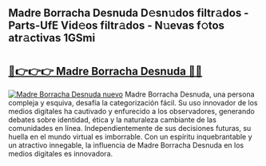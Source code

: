 ## Madre Borracha Desnuda D𝚎sn𝚞dos filtr𝚊dos - Parts-UfE Vid𝚎os filtr𝚊dos - N𝚞evas f𝚘tos atr𝚊ctivas 1GSmi

# <h2><a href="http://mb0jyf5.tromn.icu/?c=Madre+Borracha+Desnuda">🔗👉👉👉 Madre Borracha Desnuda 🔗🔗</a></h2>

[![Madre Borracha Desnuda nuevo](https://i.imgur.com/pEAQMta.gif)](http://mb0jyf5.tromn.icu/?c=Madre+Borracha+Desnuda)
Madre Borracha Desnuda, una persona compleja y esquiva, desafía la categorización fácil. Su uso innovador de los medios digitales ha cautivado y enfurecido a los observadores, generando debates sobre identidad, ética y la naturaleza cambiante de las comunidades en línea. Independientemente de sus decisiones futuras, su huella en el mundo virtual es imborrable. Con un espíritu inquebrantable y un atractivo innegable, la influencia de Madre Borracha Desnuda en los medios digitales es innovadora.
